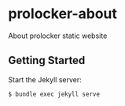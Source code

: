 # prolocker-about
About prolocker static website

## Getting Started

Start the Jekyll server:

```$ bundle exec jekyll serve```
